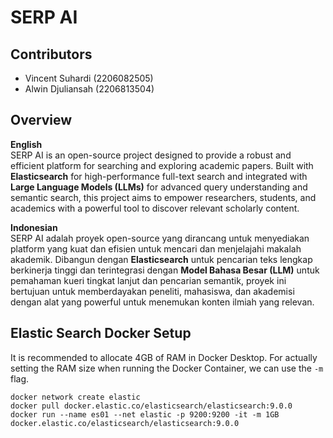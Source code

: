 # SERP AI

## Contributors

- Vincent Suhardi (2206082505)
- Alwin Djuliansah (2206813504)

## Overview

**English** \
SERP AI is an open-source project designed to provide a robust and efficient platform for searching and exploring academic papers. Built with **Elasticsearch** for high-performance full-text search and integrated with **Large Language Models (LLMs)** for advanced query understanding and semantic search, this project aims to empower researchers, students, and academics with a powerful tool to discover relevant scholarly content.

**Indonesian** \
SERP AI adalah proyek open-source yang dirancang untuk menyediakan platform yang kuat dan efisien untuk mencari dan menjelajahi makalah akademik. Dibangun dengan **Elasticsearch** untuk pencarian teks lengkap berkinerja tinggi dan terintegrasi dengan **Model Bahasa Besar (LLM)** untuk pemahaman kueri tingkat lanjut dan pencarian semantik, proyek ini bertujuan untuk memberdayakan peneliti, mahasiswa, dan akademisi dengan alat yang powerful untuk menemukan konten ilmiah yang relevan.

## Elastic Search Docker Setup

It is recommended to allocate 4GB of RAM in Docker Desktop. For actually setting the RAM size when running the Docker Container, we can use the `-m` flag.

```
docker network create elastic
docker pull docker.elastic.co/elasticsearch/elasticsearch:9.0.0
docker run --name es01 --net elastic -p 9200:9200 -it -m 1GB docker.elastic.co/elasticsearch/elasticsearch:9.0.0
```
